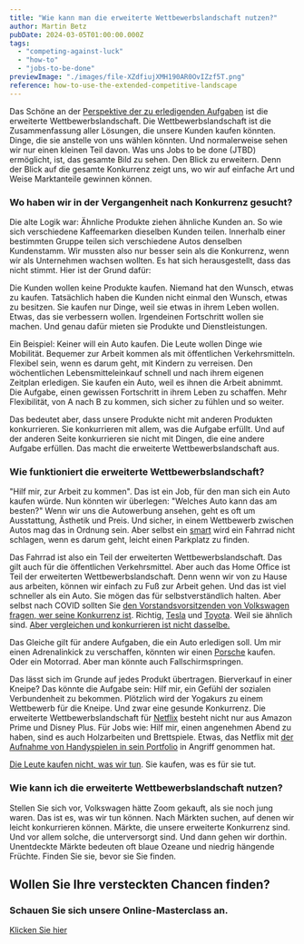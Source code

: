 ```yaml
---
title: "Wie kann man die erweiterte Wettbewerbslandschaft nutzen?"
author: Martin Betz
pubDate: 2024-03-05T01:00:00.000Z
tags:
  - "competing-against-luck"
  - "how-to"
  - "jobs-to-be-done"
previewImage: "./images/file-XZdfiujXMH190AR0OvIZzf5T.png"
reference: how-to-use-the-extended-competitive-landscape
---
```


Das Schöne an der [Perspektive der zu erledigenden Aufgaben](/blog/understanding-the-jobs-to-be-done-perspective/) ist die erweiterte Wettbewerbslandschaft. Die Wettbewerbslandschaft ist die Zusammenfassung aller Lösungen, die unsere Kunden kaufen könnten. Dinge, die sie anstelle von uns wählen könnten. Und normalerweise sehen wir nur einen kleinen Teil davon. Was uns Jobs to be done (JTBD) ermöglicht, ist, das gesamte Bild zu sehen. Den Blick zu erweitern. Denn der Blick auf die gesamte Konkurrenz zeigt uns, wo wir auf einfache Art und Weise Marktanteile gewinnen können.

### Wo haben wir in der Vergangenheit nach Konkurrenz gesucht?

Die alte Logik war: Ähnliche Produkte ziehen ähnliche Kunden an. So wie sich verschiedene Kaffeemarken dieselben Kunden teilen. Innerhalb einer bestimmten Gruppe teilen sich verschiedene Autos denselben Kundenstamm. Wir mussten also nur besser sein als die Konkurrenz, wenn wir als Unternehmen wachsen wollten. Es hat sich herausgestellt, dass das nicht stimmt. Hier ist der Grund dafür:

Die Kunden wollen keine Produkte kaufen. Niemand hat den Wunsch, etwas zu kaufen. Tatsächlich haben die Kunden nicht einmal den Wunsch, etwas zu besitzen. Sie kaufen nur Dinge, weil sie etwas in ihrem Leben wollen. Etwas, das sie verbessern wollen. Irgendeinen Fortschritt wollen sie machen. Und genau dafür mieten sie Produkte und Dienstleistungen.

Ein Beispiel: Keiner will ein Auto kaufen. Die Leute wollen Dinge wie Mobilität. Bequemer zur Arbeit kommen als mit öffentlichen Verkehrsmitteln. Flexibel sein, wenn es darum geht, mit Kindern zu verreisen. Den wöchentlichen Lebensmitteleinkauf schnell und nach ihrem eigenen Zeitplan erledigen. Sie kaufen ein Auto, weil es ihnen die Arbeit abnimmt. Die Aufgabe, einen gewissen Fortschritt in ihrem Leben zu schaffen. Mehr Flexibilität, von A nach B zu kommen, sich sicher zu fühlen und so weiter.

Das bedeutet aber, dass unsere Produkte nicht mit anderen Produkten konkurrieren. Sie konkurrieren mit allem, was die Aufgabe erfüllt. Und auf der anderen Seite konkurrieren sie nicht mit Dingen, die eine andere Aufgabe erfüllen. Das macht die erweiterte Wettbewerbslandschaft aus.

### Wie funktioniert die erweiterte Wettbewerbslandschaft?

"Hilf mir, zur Arbeit zu kommen". Das ist ein Job, für den man sich ein Auto kaufen würde. Nun könnten wir überlegen: "Welches Auto kann das am besten?" Wenn wir uns die Autowerbung ansehen, geht es oft um Ausstattung, Ästhetik und Preis. Und sicher, in einem Wettbewerb zwischen Autos mag das in Ordnung sein. Aber selbst ein [smart](http://smart.com) wird ein Fahrrad nicht schlagen, wenn es darum geht, leicht einen Parkplatz zu finden.

Das Fahrrad ist also ein Teil der erweiterten Wettbewerbslandschaft. Das gilt auch für die öffentlichen Verkehrsmittel. Aber auch das Home Office ist Teil der erweiterten Wettbewerbslandschaft. Denn wenn wir von zu Hause aus arbeiten, können wir einfach zu Fuß zur Arbeit gehen. Und das ist viel schneller als ein Auto. Sie mögen das für selbstverständlich halten. Aber selbst nach COVID sollten Sie [den Vorstandsvorsitzenden von Volkswagen fragen, wer seine Konkurrenz ist](https://youtu.be/8RL-oDmqnks?si=Xd0Xh24P3dbIPVOd).  Richtig, [Tesla](http://tesla.com) und [Toyota](http://toyota.com). Weil sie ähnlich sind. [Aber vergleichen und konkurrieren ist nicht dasselbe.](/blog/confusing-correlation-with-causality/)

Das Gleiche gilt für andere Aufgaben, die ein Auto erledigen soll. Um mir einen Adrenalinkick zu verschaffen, könnten wir einen [Porsche](http://porsche.com) kaufen. Oder ein Motorrad. Aber man könnte auch Fallschirmspringen.

Das lässt sich im Grunde auf jedes Produkt übertragen. Bierverkauf in einer Kneipe? Das könnte die Aufgabe sein: Hilf mir, ein Gefühl der sozialen Verbundenheit zu bekommen. Plötzlich wird der Yogakurs zu einem Wettbewerb für die Kneipe. Und zwar eine gesunde Konkurrenz. Die erweiterte Wettbewerbslandschaft für [Netflix](http://netflix.com) besteht nicht nur aus Amazon Prime und Disney Plus. Für Jobs wie: Hilf mir, einen angenehmen Abend zu haben, sind es auch Holzarbeiten und Brettspiele. Etwas, das Netflix mit [der Aufnahme von Handyspielen in sein Portfolio](https://www.whats-on-netflix.com/whats-new/full-list-of-games-available-on-netflix-10-2023/) in Angriff genommen hat.

[Die Leute kaufen nicht, was wir tun](https://www.youtube.com/watch?v=UedER61oUy4&ab_channel=BlueOceanUSA). Sie kaufen, was es für sie tut.

### Wie kann ich die erweiterte Wettbewerbslandschaft nutzen?

Stellen Sie sich vor, Volkswagen hätte Zoom gekauft, als sie noch jung waren. Das ist es, was wir tun können. Nach Märkten suchen, auf denen wir leicht konkurrieren können. Märkte, die unsere erweiterte Konkurrenz sind. Und vor allem solche, die unterversorgt sind. Und dann gehen wir dorthin. Unentdeckte Märkte bedeuten oft blaue Ozeane und niedrig hängende Früchte. Finden Sie sie, bevor sie Sie finden.

## Wollen Sie Ihre versteckten Chancen finden?

### Schauen Sie sich unsere Online-Masterclass an.

[Klicken Sie hier](/leistungen/mastering-jobs-to-be-done-online-workshop/)

